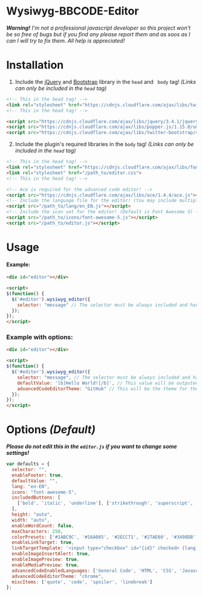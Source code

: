 # Wysiwyg-BBCODE-Editor
_**Warning!** I'm not a professional javascript developer so this project won't be so free of bugs but if you find any please report them and as soos as I can I will try to fix them. All help is appreciated!_

# Installation
1. Include the [jQuery](https://jquery.com) and [Bootstrap](http://getbootstrap.com) library in the `head` and ` body` tag! _(Links can only be included in the `head` tag)_
```html
<!-- This in the head tag! -->
<link rel="stylesheet" href="https://cdnjs.cloudflare.com/ajax/libs/twitter-bootstrap/4.3.1/css/bootstrap.css">
<!-- This in the head tag! -->

<script src="https://cdnjs.cloudflare.com/ajax/libs/jquery/3.4.1/jquery.js"></script>
<script src="https://cdnjs.cloudflare.com/ajax/libs/popper.js/1.15.0/umd/popper.js"></script>
<script src="https://cdnjs.cloudflare.com/ajax/libs/twitter-bootstrap/4.3.1/js/bootstrap.js"></script>
```
2. Include the plugin's required libraries in the `body` tag! _(Links can only be included in the `head` tag)_
```html
<!-- This in the head tag! -->
<link rel="stylesheet" href="https://cdnjs.cloudflare.com/ajax/libs/font-awesome/5.8.2/css/all.css">
<link rel="stylesheet" href="/path_to/editor.css">
<!-- This in the head tag! -->

<!-- Ace is required for the advanced code editor! -->
<script src="https://cdnjs.cloudflare.com/ajax/libs/ace/1.4.4/ace.js"></script>
<!-- Include the language file for the editor! (You may include multiple languages if you want) -->
<script src="/path_to/lang/en_EN.js"></script>
<!-- Include the icon set for the editor! (Default is Font Awesome 5) -->
<script src="/path_to/icons/font-awesome-5.js"></script>
<script src="/path_to/editor.js"></script>
```
# Usage
#### Example:
```html
<div id="editor"></div>

<script>
$(function() {
  $('#editor').wysiwyg_editor({
    selector: "message" // The selector must be always included and have a different name!
  });
});
</script>
```
### Example with options:
```html
<div id="editor"></div>

<script>
$(function() {
  $('#editor').wysiwyg_editor({
    selector: "message", // The selector must be always included and have a different name!
    defaultValue: '[b]Hello World![/b]', // This value will be outputed in the editor's textarea!
    advancedCodeEditorTheme: "GitHub" // This will be the theme for the advanced code editor textarea!
  });
});
</script>
```

# Options _(Default)_
_**Please do not edit this in the `editor.js` if you want to change some settings!**_
```javascript
var defaults = {
  selector: "",
  enableFooter: true,
  defaultValue: "",
  lang: "en-EN",
  icons: "font-awesome-5",
  includedButtons: [
    ['bold', 'italic', 'underline'], ['strikethrough', 'superscript', 'subscript'], ['font-name', 'font-size', 'color'], ['unordered-list', 'ordered-list', 'align'], ['link', 'image', 'media'], ['misc', 'advcode', 'table']
  ],
  height: "auto",
  width: "auto",
  enableWordCount: false,
  maxCharacters: 250,
  colorPresets: ['#1ABC9C', '#16A085', '#2ECC71', '#27AE60', '#3498DB', '#2980B9', '#34495E', '#2C3E50', '#EA4C88', '#CA2C68', '#9B59B6', '#8E44AD', '#F1C40F', '#F39C12', '#E74C3C', '#C0392B', '#ECF0F1', '#BDC3C7', '#95A5A6', '#7F8C8D'],
  enableLinkTarget: true,
  linkTargetTemplate: '<input type="checkbox" id="{id}" checked> {lang.target}',
  enableImageInsertAlert: true,
  enableImagePreview: true,
  enableMediaPreview: true,
  advancedCodeEnabledLanguages: ['General Code', 'HTML', 'CSS', 'Javascript', 'PHP', 'XML', 'JSON', 'SQL', 'Ruby', 'Python', 'Java', 'C', 'C#', 'C++', 'Lua', 'Markdown', 'Yaml'],
  advancedCodeEditorTheme: "chrome",
  miscItems: ['quote', 'code', 'spoiler', 'linebreak']
};
```
